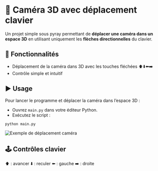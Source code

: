 # 🎥 Caméra 3D avec déplacement clavier

Un projet simple sous pyray permettant de **déplacer une caméra dans un espace 3D** en utilisant uniquement les **flèches directionnelles** du clavier.

## 📌 Fonctionnalités
- Déplacement de la caméra dans 3D avec les touches fléchées ⬆️⬇️⬅️➡️
- Contrôle simple et intuitif

## ▶️ Usage
Pour lancer le programme et déplacer la caméra dans l’espace 3D :  

- Ouvrez `main.py` dans votre éditeur Python.
- Exécutez le script :  
```bash
python main.py
```
![Exemple de déplacement caméra](camera.gif)
## 🕹️ Contrôles clavier
⬆️ : avancer
⬇️ : reculer
⬅️ : gauche
➡️ : droite
